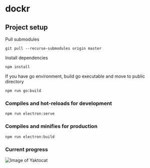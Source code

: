 # dockr

## Project setup
Pull submodules 
```
git pull --recurse-submodules origin master
```
Install dependencies 
```
npm install
```
If you have go environment, build go executable and move to public directory 
```
npm run go:build
```

### Compiles and hot-reloads for development
```
npm run electron:serve
```

### Compiles and minifies for production
```
npm run electron:build
```

### Current progress
![Image of Yaktocat](https://raw.githubusercontent.com/DavudSafarli/dockr/master/src/assets/progress-1.png)
